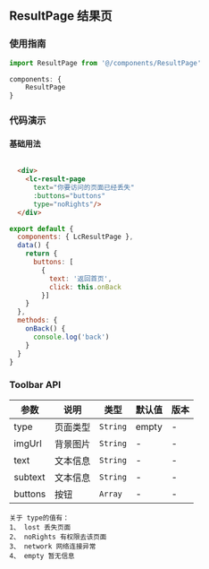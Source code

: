 ## ResultPage 结果页

### 使用指南
``` javascript
import ResultPage from '@/components/ResultPage'

components: {
    ResultPage
}
```

### 代码演示

#### 基础用法


```html

  <div>
    <lc-result-page
      text="你要访问的页面已经丢失"
      :buttons="buttons"
      type="noRights"/>
  </div>

```

```javascript
export default {
  components: { LcResultPage },
  data() {
    return {
      buttons: [
        {
          text: '返回首页',
          click: this.onBack
        }]
    }
  },
  methods: {
    onBack() {
      console.log('back')
    }
  }
}
```


### Toolbar API

| 参数 | 说明 | 类型 | 默认值 | 版本 |
|------|------|------|------|------|
| type | 页面类型 | `String` | empty | - |
| imgUrl | 背景图片 | `String` | - | - |
| text | 文本信息 | `String` | - | - |
| subtext | 文本信息 | `String` | - | - |
| buttons | 按钮 | `Array` | - | - |

```text
关于 type的值有：
1、 lost 丢失页面
2、 noRights 有权限去该页面
3、 network 网络连接异常
4、 empty 暂无信息
```

